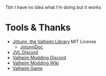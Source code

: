 Tbh I have no idea what I'm doing but it works

# Tools & Thanks
- [Jötunn, the Valheim Library](https://github.com/Valheim-Modding/Jotunn) MIT License
    - [JotunnDoc](https://github.com/Valheim-Modding/Jotunn/tree/prod/JotunnDoc)
- [JVL Discord](https://discord.gg/PZpFBrEQ3Z)
- [Valheim Modding Discord](https://discord.gg/RBq2mzeu4z)
- [Valheim Modding Wiki](https://github.com/Valheim-Modding/Wiki/wiki/ObjectDB-Table)
- [Valheim Game](https://www.valheimgame.com/)
